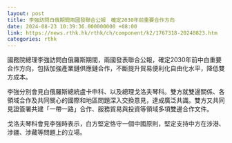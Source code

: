 ```yaml
---
layout: post
title: 李強訪問白俄期間兩國發聯合公報　確定2030年前重要合作方向
date: 2024-08-23 10:39:36.000000000 +08:00
link: https://news.rthk.hk/rthk/ch/component/k2/1767318-20240823.htm
categories: rthk
---
```


國務院總理李強訪問白俄羅斯期間，兩國發表聯合公報，確定2030年前中白重要合作方向，包括加強產業鏈供應鏈合作，不斷提升貿易便利化自由化水平，降低雙方成本。 

李強分別會見白俄羅斯總統盧卡申科、以及總理戈洛夫琴科。雙方就雙邊關係、各領域合作及共同關心的國際和地區問題深入交換意見，達成廣泛共識。雙方又共同見證簽署共建「一帶一路」合作、服務貿易與投資等領域多項雙邊合作文件。

戈洛夫琴科會見李強時表示，白方堅定恪守一個中國原則，堅定支持中方在涉港、涉疆、涉藏等問題上的立場。
